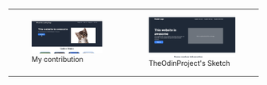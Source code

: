 <table>
  <tr>
    <td>
      <figure>
        <img src="./assets/wallpaper/contribution.jpg">
        <figcaption>My contribution</figcaption>
      </figure>
    </td>
    <td>
      <figure>
        <img src="./assets/wallpaper/sketch.jpg">
        <figcaption>TheOdinProject's Sketch</figcaption>
      </figure>
    </td>
  </tr>
</table>
